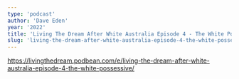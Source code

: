 ```yaml
---
type: 'podcast'
author: 'Dave Eden'
year: '2022'
title: 'Living The Dream After White Australia Episode 4 - The White Possessive'
slug: 'living-the-dream-after-white-australia-episode-4-the-white-possessive'
---
```


https://livingthedream.podbean.com/e/living-the-dream-after-white-australia-episode-4-the-white-possessive/